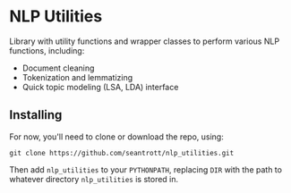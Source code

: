 # NLP Utilities

Library with utility functions and wrapper classes to perform various NLP functions, including:
* Document cleaning
* Tokenization and lemmatizing
* Quick topic modeling (LSA, LDA) interface

## Installing

For now, you'll need to clone or download the repo, using:

```git clone https://github.com/seantrott/nlp_utilities.git```

Then add `nlp_utilities` to your `PYTHONPATH`, replacing `DIR` with the path to whatever directory `nlp_utilities` is stored in.

```export PYTHONPATH="{DIR}":$PYTHONPATH
